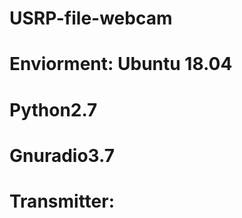 # USRP-file-webcam
# Enviorment: Ubuntu 18.04
#             Python2.7
#             Gnuradio3.7

# Transmitter:
# 
